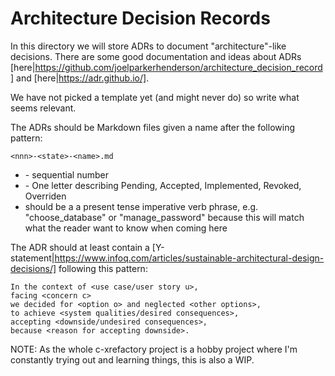 # Architecture Decision Records

In this directory we will store ADRs to document "architecture"-like
decisions. There are some good documentation and ideas about ADRs
[here|https://github.com/joelparkerhenderson/architecture_decision_record]
and [here|https://adr.github.io/].

We have not picked a template yet (and might never do) so write what
seems relevant.

The ADRs should be Markdown files given a name after the following
pattern:

    <nnn>-<state>-<name>.md

- <nnn> - sequential number
- <state> - One letter describing Pending, Accepted, Implemented, Revoked, Overriden
- <name> should be a a present tense imperative verb phrase,
  e.g. "choose_database" or "manage_password" because this will match
  what the reader want to know when coming here

The ADR should at least contain a
[Y-statement|https://www.infoq.com/articles/sustainable-architectural-design-decisions/]
following this pattern:

    In the context of <use case/user story u>,
    facing <concern c>
    we decided for <option o> and neglected <other options>,
    to achieve <system qualities/desired consequences>,
    accepting <downside/undesired consequences>,
    because <reason for accepting downside>.

NOTE: As the whole c-xrefactory project is a hobby project where I'm
constantly trying out and learning things, this is also a WIP.
